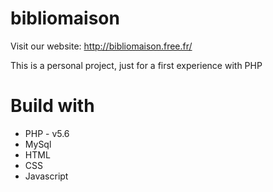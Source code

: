 # bibliomaison
Visit our website: http://bibliomaison.free.fr/

This is a personal project, just for a first experience with PHP

# Build with
* PHP - v5.6
* MySql
* HTML
* CSS
* Javascript
